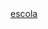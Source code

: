 <!DOCTYPE html>
<html lang="pt-BR">
<head>
    <meta charset="UTF-8">
    <meta http-equiv="X-UA-Compatible" content="IE=edge">
    <meta name="viewport" content="width=device-width, initial-scale=1.0">
    <title>caio</title>
</head>
<body>
    <a href="https://lemorryjoy.github.io/musica/escola">escola</a>
</body>
</html>
